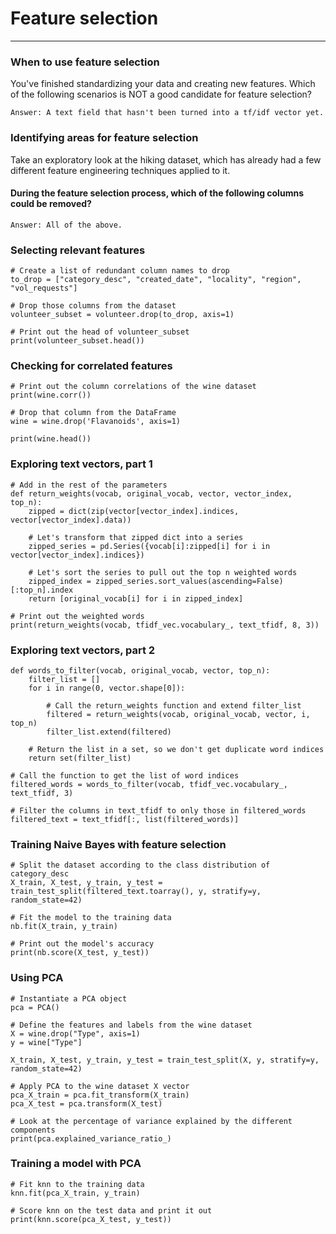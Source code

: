 ﻿
# Feature selection

---
### When to use feature selection
You've finished standardizing your data and creating new features. Which of the following scenarios is NOT a good candidate for feature selection?
```
Answer: A text field that hasn't been turned into a tf/idf vector yet.
```


### Identifying areas for feature selection
Take an exploratory look at the hiking dataset, which has already had a few different feature engineering techniques applied to it.

#### During the feature selection process, which of the following columns could be removed?
```
Answer: All of the above.
```

### Selecting relevant features
```
# Create a list of redundant column names to drop
to_drop = ["category_desc", "created_date", "locality", "region", "vol_requests"]

# Drop those columns from the dataset
volunteer_subset = volunteer.drop(to_drop, axis=1)

# Print out the head of volunteer_subset
print(volunteer_subset.head())
```

### Checking for correlated features
```
# Print out the column correlations of the wine dataset
print(wine.corr())

# Drop that column from the DataFrame
wine = wine.drop('Flavanoids', axis=1)

print(wine.head())
```

### Exploring text vectors, part 1
```
# Add in the rest of the parameters
def return_weights(vocab, original_vocab, vector, vector_index, top_n):
    zipped = dict(zip(vector[vector_index].indices, vector[vector_index].data))

    # Let's transform that zipped dict into a series
    zipped_series = pd.Series({vocab[i]:zipped[i] for i in vector[vector_index].indices})

    # Let's sort the series to pull out the top n weighted words
    zipped_index = zipped_series.sort_values(ascending=False)[:top_n].index
    return [original_vocab[i] for i in zipped_index]

# Print out the weighted words
print(return_weights(vocab, tfidf_vec.vocabulary_, text_tfidf, 8, 3))
```

### Exploring text vectors, part 2
```
def words_to_filter(vocab, original_vocab, vector, top_n):
    filter_list = []
    for i in range(0, vector.shape[0]):
    
        # Call the return_weights function and extend filter_list
        filtered = return_weights(vocab, original_vocab, vector, i, top_n)
        filter_list.extend(filtered)
        
    # Return the list in a set, so we don't get duplicate word indices
    return set(filter_list)

# Call the function to get the list of word indices
filtered_words = words_to_filter(vocab, tfidf_vec.vocabulary_, text_tfidf, 3)

# Filter the columns in text_tfidf to only those in filtered_words
filtered_text = text_tfidf[:, list(filtered_words)]
```

### Training Naive Bayes with feature selection
```
# Split the dataset according to the class distribution of category_desc
X_train, X_test, y_train, y_test = train_test_split(filtered_text.toarray(), y, stratify=y, random_state=42)

# Fit the model to the training data
nb.fit(X_train, y_train)

# Print out the model's accuracy
print(nb.score(X_test, y_test))
```

### Using PCA
```
# Instantiate a PCA object
pca = PCA()

# Define the features and labels from the wine dataset
X = wine.drop("Type", axis=1)
y = wine["Type"]

X_train, X_test, y_train, y_test = train_test_split(X, y, stratify=y, random_state=42)

# Apply PCA to the wine dataset X vector
pca_X_train = pca.fit_transform(X_train)
pca_X_test = pca.transform(X_test)

# Look at the percentage of variance explained by the different components
print(pca.explained_variance_ratio_)
```

### Training a model with PCA
```
# Fit knn to the training data
knn.fit(pca_X_train, y_train)

# Score knn on the test data and print it out
print(knn.score(pca_X_test, y_test))
```
